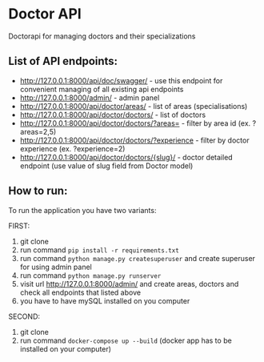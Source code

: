 # Doctor API
Doctorapi for managing doctors and their specializations

## List of API endpoints:
- http://127.0.0.1:8000/api/doc/swagger/ - use this endpoint for convenient managing of all existing api endpoints
- http://127.0.0.1:8000/admin/ - admin panel
- http://127.0.0.1:8000/api/doctor/areas/ - list of areas (specialisations)
- http://127.0.0.1:8000/api/doctor/doctors/ - list of doctors
- http://127.0.0.1:8000/api/doctor/doctors/?areas= - filter by area id (ex. ?areas=2,5)
- http://127.0.0.1:8000/api/doctor/doctors/?experience - filter by doctor experience (ex. ?experience=2)
- http://127.0.0.1:8000/api/doctor/doctors/{slug}/ - doctor detailed endpoint (use value of slug field from Doctor model)

## How to run:
To run the application you have two variants:

FIRST:
1. git clone
2. run command `pip install -r requirements.txt`
3. run command `python manage.py createsuperuser` and create superuser for using admin panel
4. run command `python manage.py runserver`
5. visit url http://127.0.0.1:8000/admin/ and create areas, doctors and check all endpoints that listed above
6. you have to have mySQL installed on you computer

SECOND:
1. git clone
2. run command `docker-compose up --build` (docker app has to be installed on your computer)
